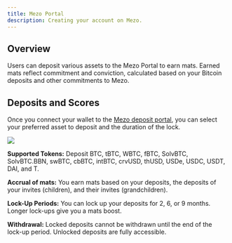```yaml
---
title: Mezo Portal
description: Creating your account on Mezo.
---
```


## Overview

Users can deposit various assets to the Mezo Portal to earn mats. Earned mats reflect commitment and conviction, calculated based on your Bitcoin deposits and other commitments to Mezo.

## Deposits and Scores

Once you connect your wallet to the [Mezo deposit portal](https://mezo.org/hodl), you can select your preferred asset to deposit and the duration of the lock.&#x20;

![](/gitbook/Screenshot_2024-06-26_at_7.37.09_AM.png)

**Supported Tokens:** Deposit BTC, tBTC, WBTC, fBTC, SolvBTC, SolvBTC.BBN, swBTC, cbBTC, intBTC, crvUSD, thUSD, USDe, USDC, USDT, DAI, and T.

**Accrual of mats:** You earn mats based on your deposits, the deposits of your invites (children), and their invites (grandchildren).&#x20;

**Lock-Up Periods:** You can lock up your deposits for 2, 6, or 9 months. Longer lock-ups give you a mats boost.

**Withdrawal:** Locked deposits cannot be withdrawn until the end of the lock-up period. Unlocked deposits are fully accessible.

